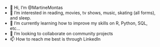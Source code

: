 - 👋 Hi, I’m @MartineMontas
- 👀 I’m interested in reading, movies, tv shows, music, skating (all forms), and sleep. 
- 🌱 I’m currently learning how to improve my skills on R, Python, SQL, etc...
- 💞️ I’m looking to collaborate on community projects
- 📫 How to reach me best is through LinkedIn

<!---
MartineMontas/MartineMontas is a ✨ special ✨ repository because its `README.md` (this file) appears on your GitHub profile.
You can click the Preview link to take a look at your changes.
--->
